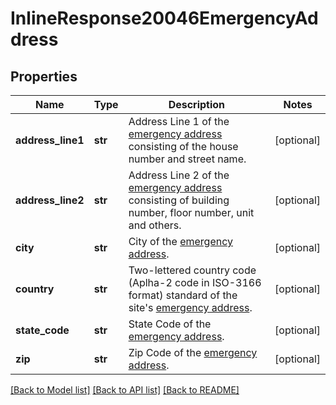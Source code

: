 # InlineResponse20046EmergencyAddress

## Properties
Name | Type | Description | Notes
------------ | ------------- | ------------- | -------------
**address_line1** | **str** | Address Line 1 of the [emergency address](https://support.zoom.us/hc/en-us/articles/360021062871-Setting-an-Emergency-Address) consisting of the house number and street name. | [optional] 
**address_line2** | **str** | Address Line 2 of the [emergency address](https://support.zoom.us/hc/en-us/articles/360021062871-Setting-an-Emergency-Address) consisting of building number, floor number, unit and others. | [optional] 
**city** | **str** | City of the [emergency address](https://support.zoom.us/hc/en-us/articles/360021062871-Setting-an-Emergency-Address). | [optional] 
**country** | **str** | Two-lettered country code (Aplha-2 code in ISO-3166 format) standard of the site&#x27;s [emergency address](https://support.zoom.us/hc/en-us/articles/360021062871-Setting-an-Emergency-Address). | [optional] 
**state_code** | **str** | State Code of the [emergency address](https://support.zoom.us/hc/en-us/articles/360021062871-Setting-an-Emergency-Address). | [optional] 
**zip** | **str** | Zip Code of the [emergency address](https://support.zoom.us/hc/en-us/articles/360021062871-Setting-an-Emergency-Address). | [optional] 

[[Back to Model list]](../README.md#documentation-for-models) [[Back to API list]](../README.md#documentation-for-api-endpoints) [[Back to README]](../README.md)

